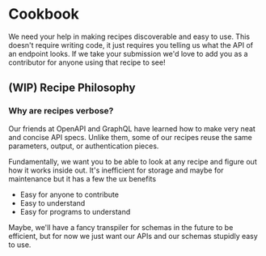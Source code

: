 # Cookbook

We need your help in making recipes discoverable and easy to use. This doesn't require writing code, it just requires you telling us what the API of an endpoint looks. If we take your submission we'd love to add you as a contributor for anyone using that recipe to see!


## (WIP) Recipe Philosophy  


### Why are recipes verbose?
Our friends at OpenAPI and GraphQL have learned how to make very neat and concise API specs. Unlike them, some of our recipes reuse the same parameters, output, or authentication pieces.

Fundamentally, we want you to be able to look at any recipe and figure out how it works inside out. It's inefficient for storage and maybe for maintenance but it has a few the ux benefits
- Easy for anyone to contribute
- Easy to understand
- Easy for programs to understand

Maybe, we'll have a fancy transpiler for schemas in the future to be efficient, but for now we just want our APIs and our schemas stupidly easy to use.
